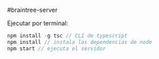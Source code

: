 #braintree-server

Ejecutar por terminal:

```js
npm install -g tsc // CLI de typescript
npm install // instala las dependencias de node
npm start // ejecuta el servidor
```